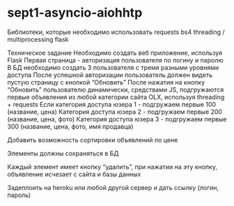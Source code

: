 # sept1-asyncio-aiohhtp

Библиотеки, которые необходимо использовать
requests
bs4
threading / multiprocessing
flask

Техническое задание
Необходимо создать веб приложение, используя Flask
Первая страница - авторизация пользователя по логину и паролю
В БД необходимо создать 3 пользователя с тремя разными уровнями доступа
После успешной авторизации пользователь должен видеть пустую страницу с кнопкой 
“Обновить”
После нажатия на кнопку “Обновить” пользователю динамически, средствами JS, подгружаются первые объявления из любой категории сайта OLX, используя threading + requests
Если категория доступа юзера 1 - подгружаем первые 100 (название, цена)
Категория доступа юзера 2 - подгружаем первые 200 (название, цена, фото)
Категория доступа юзера 3 - подгружаем первые 300 (название, цена, фото, имя продавца)

Добавить возможность сортировки объявлений по цене

Элементы должны сохраняться в БД

Каждый элемент имеет кнопку “удалить”, при нажатии на эту кнопку, объявление исчезает с сайта и базы данных

Задеплоить на heroku или любой другой сервер и дать ссылку (логин, пароль)
